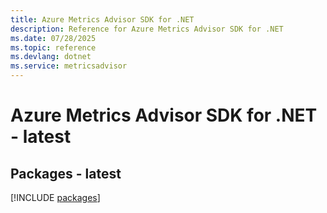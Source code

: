 ```yaml
---
title: Azure Metrics Advisor SDK for .NET
description: Reference for Azure Metrics Advisor SDK for .NET
ms.date: 07/28/2025
ms.topic: reference
ms.devlang: dotnet
ms.service: metricsadvisor
---
```

# Azure Metrics Advisor SDK for .NET - latest
## Packages - latest
[!INCLUDE [packages](metrics-advisor-index.md)]